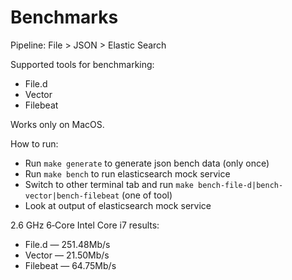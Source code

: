 # Benchmarks

Pipeline: File > JSON > Elastic Search 

Supported tools for benchmarking:
* File.d
* Vector
* Filebeat

Works only on MacOS.

How to run:
* Run `make generate` to generate json bench data (only once)
* Run `make bench` to run elasticsearch mock service
* Switch to other terminal tab and run `make bench-file-d|bench-vector|bench-filebeat` (one of tool)
* Look at output of elasticsearch mock service

2.6 GHz 6‑Core Intel Core i7 results:
* File.d — 251.48Mb/s
* Vector — 21.50Mb/s
* Filebeat — 64.75Mb/s
